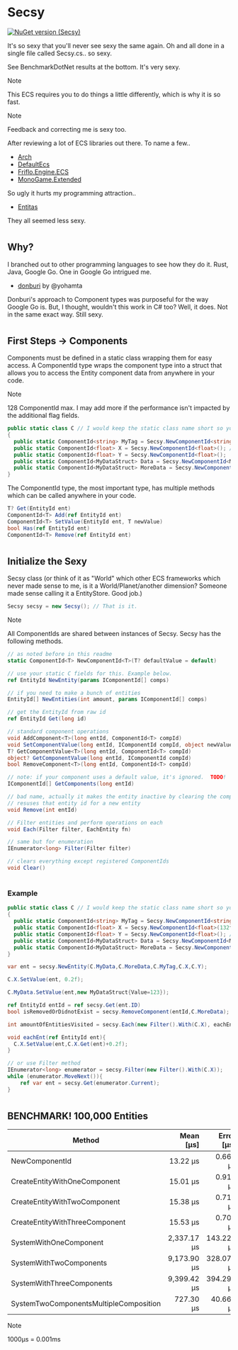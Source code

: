 ﻿# Secsy

[![NuGet version (Secsy)](https://img.shields.io/nuget/v/SoftCircuits.Silk.svg?style=flat-square)](https://www.nuget.org/packages/Secsy/)

It's so sexy that you'll never see sexy the same again.  Oh and all done in a single file called Secsy.cs.. so sexy.

See BenchmarkDotNet results at the bottom.  It's very sexy.

> [!NOTE]
> This ECS requires you to do things a little differently, which is why it is so fast.

> [!NOTE]
> Feedback and correcting me is sexy too.


After reviewing a lot of ECS libraries out there.  To name a few..
- [Arch](https://github.com/genaray/Arch)
- [DefaultEcs](https://github.com/Doraku/DefaultEcs)
- [Friflo.Engine.ECS](https://github.com/friflo/Friflo.Json.Fliox/blob/main/Engine/README.md)
- [MonoGame.Extended](https://github.com/craftworkgames/MonoGame.Extended)

So ugly it hurts my programming attraction..
- [Entitas](https://github.com/sschmid/Entitas)

They all seemed less sexy.

#

## Why?
I branched out to other programming languages to see how they do it.  Rust, Java, Google Go.  One in Google Go intrigued me.

- [donburi](https://github.com/yohamta/donburi) by @yohamta

Donburi's approach to Component types was purposeful for the way Google Go is.  But, I thought, wouldn't this work in C# too?  Well, it does.  Not in the same exact way.  Still sexy.

#

## First Steps -> Components
Components must be defined in a static class wrapping them for easy access. A ComponentId type wraps the component type into a struct that allows you to access the Entity component data from anywhere in your code.
> [!NOTE]
> 128 ComponentId max.  I may add more if the performance isn't impacted by the additional flag fields.
```csharp
public static class C // I would keep the static class name short so you can type it out easy
{
  public static ComponentId<string> MyTag = Secsy.NewComponentId<string>(); // Tags can be whatever type your want, you'll see why.
  public static ComponentId<float> X = Secsy.NewComponentId<float>(); // 
  public static ComponentId<float> Y = Secsy.NewComponentId<float>();
  public static ComponentId<MyDataStruct> Data = Secsy.NewComponentId<MyDataStruct>();
  public static ComponentId<MyDataStruct> MoreData = Secsy.NewComponentId<MyDataStruct>(); // Perfectly valid and sexy
}
```
The ComponentId type, the most important type, has multiple methods which can be called anywhere in your code.
```csharp
T? Get(EntityId ent)
ComponentId<T> Add(ref EntityId ent)
ComponentId<T> SetValue(EntityId ent, T newValue)
bool Has(ref EntityId ent)
ComponentId<T> Remove(ref EntityId ent)
```
#

## Initialize the Sexy
Secsy class (or think of it as "World" which other ECS frameworks which never made sense to me, is it a World/Planet/another dimension? Someone made sense calling it a EntityStore.  Good job.)
```csharp
Secsy secsy = new Secsy(); // That is it.
```
> [!NOTE]
> All ComponentIds are shared between instances of Secsy.
Secsy has the following methods.
```csharp
// as noted before in this readme
static ComponentId<T> NewComponentId<T>(T? defaultValue = default)

// use your static C fields for this. Example below.
ref EntityId NewEntity(params IComponentId[] comps) 

// if you need to make a bunch of entities
EntityId[] NewEntities(int amount, params IComponentId[] comps) 

// get the EntityId from raw id
ref EntityId Get(long id) 

// standard component operations
void AddComponent<T>(long entId, ComponentId<T> compId)
void SetComponentValue(long entId, IComponentId compId, object newValue)
T? GetComponentValue<T>(long entId, ComponentId<T> compId)
object? GetComponentValue(long entId, IComponentId compId)
bool RemoveComponent<T>(long entId, ComponentId<T> compId)

// note: if your component uses a default value, it's ignored.  TODO!
IComponentId[] GetComponents(long entId) 

// bad name, actually it makes the entity inactive by clearing the component ids
// resuses that entity id for a new entity
void Remove(int entId) 

// Filter entities and perform operations on each
void Each(Filter filter, EachEntity fn) 

// same but for enumeration
IEnumerator<long> Filter(Filter filter) 

// clears everything except registered ComponentIds
void Clear() 
```

#

### Example
```csharp
public static class C // I would keep the static class name short so you can type it out easy
{
  public static ComponentId<string> MyTag = Secsy.NewComponentId<string>("Helloooooo World!"); // Tags can be whatever type your want, you'll see why.
  public static ComponentId<float> X = Secsy.NewComponentId<float>(132f); 
  public static ComponentId<float> Y = Secsy.NewComponentId<float>(); // Default of float is 0.0f
  public static ComponentId<MyDataStruct> Data = Secsy.NewComponentId<MyDataStruct>();
  public static ComponentId<MyDataStruct> MoreData = Secsy.NewComponentId<MyDataStruct>(); // Perfectly valid and sexy
}

var ent = secsy.NewEntity(C.MyData,C.MoreData,C.MyTag,C.X,C.Y);

C.X.SetValue(ent, 0.2f);

C.MyData.SetValue(ent,new MyDataStruct{Value=123});

ref EntityId entId = ref secsy.Get(ent.ID)
bool isRemovedOrDidnotExist = secsy.RemoveComponent(entId,C.MoreData);

int amountOfEntitiesVisited = secsy.Each(new Filter().With(C.X), eachEnt);

void eachEnt(ref EntityId ent){
  C.X.SetValue(ent,C.X.Get(ent)+0.2f);
}

// or use Filter method
IEnumerator<long> enumerator = secsy.Filter(new Filter().With(C.X));
while (enumerator.MoveNext()){
	ref var ent = secsy.Get(enumerator.Current);
}
```

#
#

## BENCHMARK! 100,000 Entities
| Method     | Mean [μs]   | Error [μs] | StdDev [μs]  | Median [μs] | Allocated [KB] |
| -------------------------------------- | -----------:| ----------:| ------------:| -----------:| --------------:|
| NewComponentId                         | 13.22 μs    | 0.660 μs   | 1.863 μs     | 13.15 μs    | 0.7 KB         |
| CreateEntityWithOneComponent           | 15.01 μs    | 0.916 μs   | 2.508 μs     | 14.30 μs    | 0.85 KB        |
| CreateEntityWithTwoComponent           | 15.38 μs    | 0.718 μs   | 2.015 μs     | 15.00 μs    | 0.91 KB        |
| CreateEntityWithThreeComponent         | 15.53 μs    | 0.703 μs   | 1.923 μs     | 15.05 μs    | 0.96 KB        |
| SystemWithOneComponent                 | 2,337.17 μs | 143.222 μs | 379.806 μs   | 2,446.20 μs | 3473.98 KB     |
| SystemWithTwoComponents                | 9,173.90 μs | 328.073 μs | 936.012 μs   | 8,866.45 μs | 5305.96 KB     |
| SystemWithThreeComponents              | 9,399.42 μs | 394.294 μs | 1,143.920 μs | 9,138.35 μs | 5946.06 KB     |
| SystemTwoComponentsMultipleComposition | 727.30 μs   | 40.669 μs  | 116.030 μs   | 712.70 μs   | 4.25 KB        |
> [!NOTE]
> 1000μs = 0.001ms